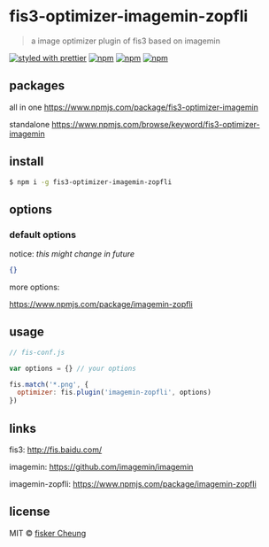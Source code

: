 # fis3-optimizer-imagemin-zopfli
> a image optimizer plugin of fis3 based on imagemin

[![styled with prettier](https://img.shields.io/badge/styled_with-prettier-ff69b4.svg)](https://github.com/prettier/prettier)
[![npm](https://img.shields.io/npm/v/fis3-optimizer-imagemin-zopfli.svg?style=flat-square)](https://www.npmjs.com/package/fis3-optimizer-imagemin-zopfli)
[![npm](https://img.shields.io/npm/dt/fis3-optimizer-imagemin-zopfli.svg?style=flat-square)](https://www.npmjs.com/package/fis3-optimizer-imagemin-zopfli)
[![npm](https://img.shields.io/npm/dm/fis3-optimizer-imagemin-zopfli.svg?style=flat-square)](https://www.npmjs.com/package/fis3-optimizer-imagemin-zopfli)


## packages
all in one
https://www.npmjs.com/package/fis3-optimizer-imagemin

standalone
https://www.npmjs.com/browse/keyword/fis3-optimizer-imagemin

## install
```sh
$ npm i -g fis3-optimizer-imagemin-zopfli
```

## options

### default options

notice: *this might change in future*

```json
{}
```
more options:

https://www.npmjs.com/package/imagemin-zopfli


## usage

```js
// fis-conf.js

var options = {} // your options

fis.match('*.png', {
  optimizer: fis.plugin('imagemin-zopfli', options)
})
```

## links
fis3: http://fis.baidu.com/

imagemin: https://github.com/imagemin/imagemin

imagemin-zopfli: https://www.npmjs.com/package/imagemin-zopfli


## license
MIT © [fisker Cheung](https://github.com/fisker)
